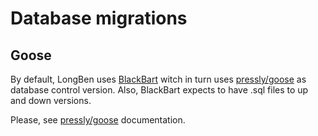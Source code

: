 # Database migrations

## Goose

By default, LongBen uses [BlackBart](https://github.com/orov-io/BlackBart) witch in turn uses [pressly/goose](https://github.com/pressly/goose) as database control version.
Also, BlackBart expects to have .sql files to up and down versions.

Please, see [pressly/goose](https://github.com/pressly/goose) documentation.
